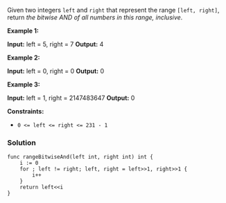 Given two integers `left` and `right` that represent the range `[left, right]`, return _the bitwise AND of all numbers in this range, inclusive_.

**Example 1:**

**Input:** left = 5, right = 7
**Output:** 4

**Example 2:**

**Input:** left = 0, right = 0
**Output:** 0

**Example 3:**

**Input:** left = 1, right = 2147483647
**Output:** 0

**Constraints:**

- `0 <= left <= right <= 231 - 1`

### Solution
```
func rangeBitwiseAnd(left int, right int) int {
    i := 0
    for ; left != right; left, right = left>>1, right>>1 {
        i++
    } 
    return left<<i
}
```